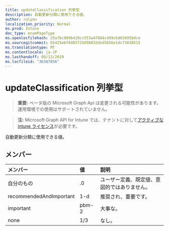 ```yaml
---
title: updateClassification 列挙型
description: 自動更新分類に使用できる値。
author: rolyon
localization_priority: Normal
ms.prod: Intune
doc_type: enumPageType
ms.openlocfilehash: 25a7bc809b419cc553a47804c499cbd65695bdce
ms.sourcegitcommit: b5425ebf648572569b032ded5b56e1dcf3830515
ms.translationtype: MT
ms.contentlocale: ja-JP
ms.lasthandoff: 08/13/2019
ms.locfileid: "36367856"
---
```

# <a name="updateclassification-enum-type"></a>updateClassification 列挙型

> **重要:** ベータ版の Microsoft Graph Api は変更される可能性があります。運用環境での使用はサポートされていません。

> **注:** Microsoft Graph API for Intune では、テナントに対して[アクティブな intune ライセンス](https://go.microsoft.com/fwlink/?linkid=839381)が必要です。

自動更新分類に使用できる値。

## <a name="members"></a>メンバー
|メンバー|値|説明|
|:---|:---|:---|
|自分のもの|.0|ユーザー定義、既定値、意図的ではありません。|
|recommendedAndImportant|1-d|推奨され、重要です。|
|important|pbm-2|大事な。|
|none|1/3|なし。|



